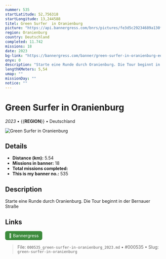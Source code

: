 ```yaml
---
nummer: 535
startLatitude: 52,756318
startLongitude: 13,244588
titel: Green Surfer  in Oranienburg
picture: "https://api.bannergress.com/bnrs/pictures/fe3d5c29234689a130ffe14e60f826e9"
region: Oranienburg
country: Deutschland
completed: 11.742
missions: 18
date: 2023
bg-link: "https://bannergress.com/banner/green-surfer-in-oranienburg-edb1"
onyx: 0
description: "Starte eine Runde durch Oranienburg. Die Tour beginnt in der Bernauer Straße"
lengthKMeters: 5,54
umap: ""
missionDay: ""
notice: ""
---
```

# Green Surfer  in Oranienburg

*2023* • {{__REGION__}} • Deutschland

![Green Surfer  in Oranienburg](https://api.bannergress.com/bnrs/pictures/fe3d5c29234689a130ffe14e60f826e9)



## Details
- **Distance (km):** 5.54
- **Missions in banner:** 18
- **Total missions completed:** 
- **This is my banner no.:** 535



## Description
Starte eine Runde durch Oranienburg. Die Tour beginnt in der Bernauer Straße



## Links
<a href="https://bannergress.com/banner/green-surfer-in-oranienburg-edb1" target="_blank" style="display:inline-block;margin-right:8px;padding:6px 12px;background:#3c8b3c;color:#fff;text-decoration:none;border-radius:6px;">🔗 Bannergress</a>



> File: `000535_green-surfer-in-oranienburg_2023.md` • #000535 • Slug: `green-surfer-in-oranienburg`
